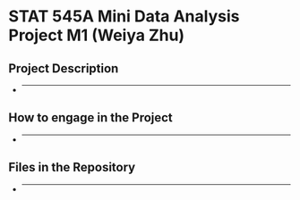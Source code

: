 # STAT 545A Mini Data Analysis Project M1 (Weiya Zhu)

## Project Description
  * ---
    
## How to engage in the Project
  * ---
  
## Files in the Repository
  * ---